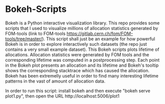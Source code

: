 # Bokeh-Scripts
 Bokeh is a Python interactive visualization library. This repo provides some scripts that I used to visualize millions of 
 allocation statistics generated by FOM-tools (link to FOM-tools https://gitlab.cern.ch/fom/FOM-tools/tree/master/).
 This script shall just be an example for how powerful Bokeh is in order to explore interactively such datasets 
 (the repo just contains a very small example dataset). This Bokeh scripts plots lifetime of allocations. 
 Allocation statistics were generated by FOM tools and the corresponding lifetime was computed in a postprocessing step.
 Each point in the Bokeh plot presents an allocation and its lifetime and Bokeh's tooltip shows the corresponding stacktrace
 which has caused the allocation.
 Bokeh has been extremelly useful in order to find many interesting lifetime patterns in the vast of amount of allocation data.
 
 In order to run this script: 
 install bokeh and then execute "bokeh serve plot1.py", then open the URL http://localhost:5006/plot1
